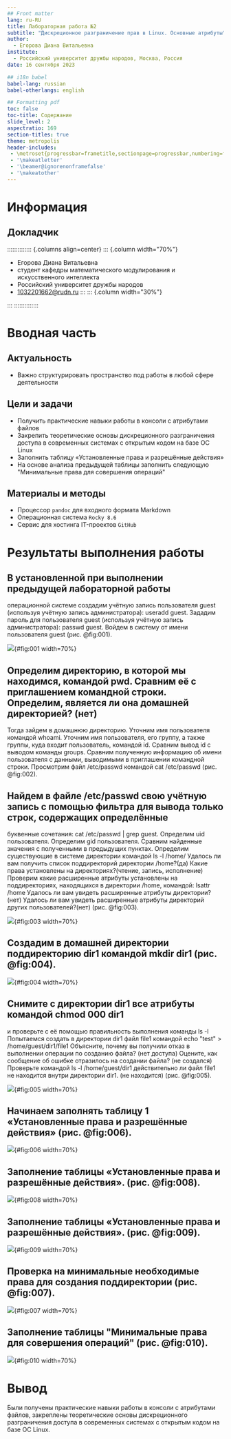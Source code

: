 ```yaml
---
## Front matter
lang: ru-RU
title: Лабораторная работа №2
subtitle: "Дискреционное разграничение прав в Linux. Основные атрибуты"
author:
  - Егорова Диана Витальевна
institute:
  - Российский университет дружбы народов, Москва, Россия
date: 16 сентября 2023

## i18n babel
babel-lang: russian
babel-otherlangs: english

## Formatting pdf
toc: false
toc-title: Содержание
slide_level: 2
aspectratio: 169
section-titles: true
theme: metropolis
header-includes:
 - \metroset{progressbar=frametitle,sectionpage=progressbar,numbering=fraction}
 - '\makeatletter'
 - '\beamer@ignorenonframefalse'
 - '\makeatother'
---
```


# Информация

## Докладчик

:::::::::::::: {.columns align=center}
::: {.column width="70%"}
  * Егорова Диана Витальевна
  * студент кафедры математического модулирования и искусственного интеллекта
  * Российский университет дружбы народов
  * [1032201662@rudn.ru](mailto:1032201662@rudn.ru)
:::
::: {.column width="30%"}



:::
::::::::::::::
# Вводная часть

## Актуальность

- Важно структурировать пространство под работы в любой сфере деятельности

## Цели и задачи

- Получить практические навыки работы в консоли с атрибутами файлов
- Закрепить теоретические основы дискреционного разграничения доступа в современных системах с открытым кодом на базе ОС Linux
- Заполнить таблицу «Установленные права и разрешённые действия»
- На основе анализа предыдущей таблицы заполнить следующую "Минимальные права для совершения операций"

## Материалы и методы

- Процессор `pandoc` для входного формата Markdown
- Операционная система `Rocky 8.6`
- Сервис для хостинга IT-проектов `GitHub`

# Результаты выполнения работы

## В установленной при выполнении предыдущей лабораторной работы
операционной системе создадим учётную запись пользователя guest (используя учётную запись администратора):
useradd guest. Зададим пароль для пользователя guest (используя учётную запись администратора):
passwd guest. Войдем в систему от имени пользователя guest (рис. @fig:001).

![](image/1.png){#fig:001 width=70%}

## Определим директорию, в которой мы находимся, командой pwd. Сравним её с приглашением командной строки. Определим, является ли она домашней директорией? (нет)
Тогда зайдем в домашнюю директорию. Уточним имя пользователя командой whoami. Уточним имя пользователя, его группу, а также группы, куда входит пользователь, командой id.
Сравним вывод id с выводом команды groups. Сравним полученную информацию об имени пользователя с данными,
выводимыми в приглашении командной строки. Просмотрим файл /etc/passwd командой
cat /etc/passwd (рис. @fig:002).

## Найдем в файле /etc/passwd свою учётную запись с помощью фильтра для вывода только строк, содержащих определённые
буквенные сочетания: cat /etc/passwd | grep guest. Определим uid пользователя.
Определим gid пользователя. Сравним найденные значения с полученными в предыдущих пунктах.
Определим существующие в системе директории командой ls -l /home/
Удалось ли вам получить список поддиректорий директории /home?(да) Какие права установлены на директориях?(чтение, запись, исполнение)
Проверим какие расширенные атрибуты установлены на поддиректориях, находящихся в директории /home, командой:
lsattr /home
Удалось ли вам увидеть расширенные атрибуты директории? (нет)
Удалось ли вам увидеть расширенные атрибуты директорий других
пользователей?(нет) (рис. @fig:003).

![](image/3.png){#fig:003 width=70%}

## Создадим в домашней директории поддиректорию dir1 командой mkdir dir1 (рис. @fig:004).

![](image/4.png){#fig:004 width=70%}

## Снимите с директории dir1 все атрибуты командой chmod 000 dir1
и проверьте с её помощью правильность выполнения команды ls -l
Попытаемся создать в директории dir1 файл file1 командой echo "test" > /home/guest/dir1/file1
Объясните, почему вы получили отказ в выполнении операции по созданию файла? (нет доступа)
Оцените, как сообщение об ошибке отразилось на создании файла? (не создался) Проверьте командой ls -l /home/guest/dir1
действительно ли файл file1 не находится внутри директории dir1. (не находится) (рис. @fig:005).

![](image/5.png){#fig:005 width=70%}

## Начинаем заполнять таблицу 1 «Установленные права и разрешённые действия» (рис. @fig:006).

![](image/6.png){#fig:006 width=70%}

## Заполнение таблицы «Установленные права и разрешённые действия». (рис. @fig:008).

![](image/8.png){#fig:008 width=70%}

## Заполнение таблицы «Установленные права и разрешённые действия». (рис. @fig:009).

![](image/9.png){#fig:009 width=70%}

## Проверка на минимальные необходимые права для создания поддиректории (рис. @fig:007).

![](image/7.png){#fig:007 width=70%}

## Заполнение таблицы "Минимальные права для совершения операций" (рис. @fig:010).

![](image/10.png){#fig:010 width=70%}



# Вывод

Были получены практические навыки работы в консоли с атрибутами файлов, закреплены теоретические основы дискреционного разграничения доступа в современных системах с открытым кодом на базе ОС Linux.
